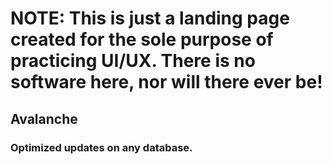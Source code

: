 # NOTE: This is just a landing page created for the sole purpose of practicing UI/UX. There is no software here, nor will there ever be!

## Avalanche

### Optimized updates on any database.

